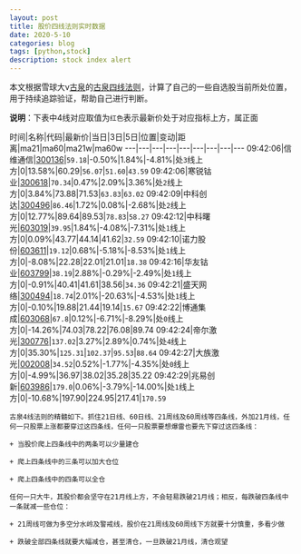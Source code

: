 ```yaml
---
layout: post
title: 股价四线法则实时数据
date: 2020-5-10
categories: blog
tags: [python,stock]
description: stock index alert
---
```



本文根据雪球大v[古泉](https://xueqiu.com/u/7148646888)的[古泉四线法则](https://xueqiu.com/7148646888/130498192)，计算了自己的一些自选股当前所处位置，用于持续追踪验证，帮助自己进行判断。

**说明**：下表中4线对应取值为`红色`表示最新价处于对应指标上方，属正面

时间|名称|代码|最新价|当日|3日|5日|位置|变动|距离|ma21|ma60|ma21w|ma60w
---|---|---|---|---|---|---|---|---
09:42:06|信维通信|[300136](https://xueqiu.com/S/SZ300136)|`59.18`|-0.50%|1.84%|-4.81%|处`3`线上方|0|13.58%|60.29|`56.07`|`51.60`|`43.59`
09:42:06|寒锐钴业|[300618](https://xueqiu.com/S/SZ300618)|`70.34`|0.47%|2.09%|3.36%|处`2`线上方|0|3.84%|73.88|71.53|`63.83`|`63.02`
09:42:09|中科创达|[300496](https://xueqiu.com/S/SZ300496)|`86.46`|1.72%|0.08%|-2.68%|处`2`线上方|0|12.77%|89.64|89.53|`78.83`|`58.27`
09:42:12|中科曙光|[603019](https://xueqiu.com/S/SH603019)|`39.95`|1.84%|-4.08%|-7.31%|处`1`线上方|0|0.09%|43.77|44.14|41.62|`32.59`
09:42:10|诺力股份|[603611](https://xueqiu.com/S/SH603611)|`19.12`|0.68%|-5.18%|-8.53%|处`1`线上方|0|-8.08%|22.28|22.01|21.01|`18.38`
09:42:16|华友钴业|[603799](https://xueqiu.com/S/SH603799)|`38.19`|2.88%|-0.29%|-2.49%|处`1`线上方|0|-0.91%|40.41|41.61|38.56|`34.36`
09:42:21|盛天网络|[300494](https://xueqiu.com/S/SZ300494)|`18.74`|2.01%|-20.63%|-4.53%|处`1`线上方|0|-0.10%|19.88|21.44|19.14|`15.67`
09:42:22|博通集成|[603068](https://xueqiu.com/S/SH603068)|`67.8`|0.12%|-6.71%|-8.29%|处`0`线上方|0|-14.26%|74.03|78.22|76.08|89.74
09:42:24|帝尔激光|[300776](https://xueqiu.com/S/SZ300776)|`137.02`|3.27%|2.89%|0.74%|处`4`线上方|0|35.30%|`125.31`|`102.37`|`95.53`|`88.64`
09:42:27|大族激光|[002008](https://xueqiu.com/S/SZ002008)|`34.52`|0.52%|-1.77%|-4.35%|处`0`线上方|0|-4.99%|36.97|38.02|35.28|35.22
09:42:29|兆易创新|[603986](https://xueqiu.com/S/SH603986)|`179.0`|0.06%|-3.79%|-14.00%|处`1`线上方|0|-10.68%|197.90|224.95|217.41|`170.59`

```
古泉4线法则的精髓如下。抓住21日线、60日线、21周线及60周线等四条线，外加21月线，任何一只股票上涨都要穿过这四条线，任何一只股票要想爆雷也要先下穿过这四条线：

+ 当股价爬上四条线中的两条可以少量建仓

+ 爬上四条线中的三条可以加大仓位

+ 爬上四条线中的四条可以全仓

任何一只大牛，其股价都会坚守在21月线上方，不会轻易跌破21月线；相反，每跌破四条线中一条就减一些仓位：

+ 21周线可做为多空分水岭及警戒线，股价在21周线及60周线下方就要十分慎重，多看少做

+ 跌破全部四条线就要大幅减仓，甚至清仓，一旦跌破21月线，清仓观望
```